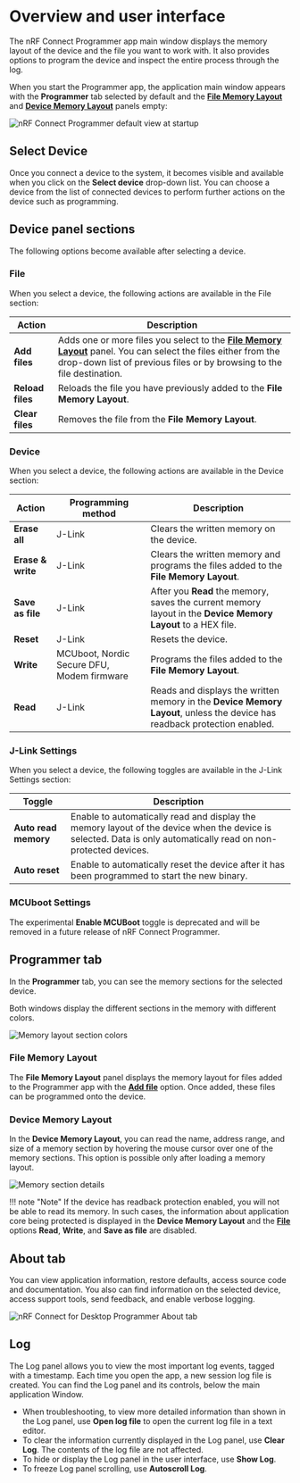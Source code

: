 # Overview and user interface

The nRF Connect Programmer app main window displays the memory layout of the device and the file you want to work with. It also provides options to program the device and inspect the entire process through the log.

When you start the Programmer app, the application main window appears with the **Programmer** tab selected by default and the [**File Memory Layout**](#file-memory-layout) and [**Device Memory Layout**](#device-memory-layout) panels empty:

![nRF Connect Programmer default view at startup](./screenshots/programmer_overview.png "nRF Connect Programmer main window")

## Select Device

Once you connect a device to the system, it becomes visible and available when you click on the **Select device** drop-down list. You can choose a device from the list of connected devices to perform further actions on the device such as programming.

## Device panel sections

The following options become available after selecting a device.

### File

When you select a device, the following actions are available in the File section:

| Action              | Description                                                                                        |
|---------------------|----------------------------------------------------------------------------------------------------|
| **Add files**       | Adds one or more files you select to the [**File Memory Layout**](#file-memory-layout) panel. You can select the files either from the drop-down list of previous files or by browsing to the file destination.              |
| **Reload files**    | Reloads the file you have previously added to the **File Memory Layout**.                          |
| **Clear files**     | Removes the file from the **File Memory Layout**.                                                  |

### Device

When you select a device, the following actions are available in the Device section:

| Action              | Programming method       | Description                                                                                        |
|---------------------|--------------------------|----------------------------------------------------------------------------------------------------|
| **Erase all**       | J-Link                   | Clears the written memory on the device.                                                           |
| **Erase & write**   | J-Link                   | Clears the written memory and programs the files added to the **File Memory Layout**.              |
| **Save as file**    | J-Link                   | After you **Read** the memory, saves the current memory layout in the **Device Memory Layout** to a HEX file.                     |
| **Reset**           | J-Link                   | Resets the device.                                                                                 |
| **Write**           | MCUboot, Nordic Secure DFU, Modem firmware | Programs the files added to the **File Memory Layout**.                                 |
| **Read**            | J-Link                   | Reads and displays the written memory in the **Device Memory Layout**, unless the device has readback protection enabled.  |

### J-Link Settings

When you select a device, the following toggles are available in the J-Link Settings section:

| Toggle                            | Description                                                                                          |
|-----------------------------------|------------------------------------------------------------------------------------------------------|
| **Auto read memory**              | Enable to automatically read and display the memory layout of the device when the device is selected. Data is only automatically read on non-protected devices. |
| **Auto reset**                    | Enable to automatically reset the device after it has been programmed to start the new binary.       |

### MCUboot Settings

The experimental **Enable MCUBoot** toggle is deprecated and will be removed in a future release of nRF Connect Programmer.

## Programmer tab

In the **Programmer** tab, you can see the memory sections for the selected device.

Both windows display the different sections in the memory with different colors.

![Memory layout section colors](./screenshots/programmer_app_memory_layout_colours.svg "Breakdown of colors of memory sections")

### File Memory Layout

The **File Memory Layout** panel displays the memory layout for files added to the Programmer app with the [**Add file**](#file-section) option. Once added, these files can be programmed onto the device.

### Device Memory Layout

In the **Device Memory Layout**, you can read the name, address range, and size of a memory section by hovering the mouse cursor over one of the memory sections. This option is possible only after loading a memory layout.

![Memory section details](./screenshots/programmer_with_device.png "Memory section after selecting a device")

!!! note "Note"
      If the device has readback protection enabled, you will not be able to read its memory.
      In such cases, the information about application core being protected is displayed in the **Device Memory Layout** and the [**File**](#file) options **Read**, **Write**, and **Save as file** are disabled.

## About tab

You can view application information, restore defaults, access source code and documentation. You also can find information on the selected device, access support tools, send feedback, and enable verbose logging.

![nRF Connect for Desktop Programmer About tab](./screenshots/nRF_Connect_for_Desktop_Prog_about.png "nRF Connect for Desktop Programmer About tab")

## Log

The Log panel allows you to view the most important log events, tagged with a timestamp. Each time you open the app, a new session log file is created. You can find the Log panel and its controls, below the main application Window.

- When troubleshooting, to view more detailed information than shown in the Log panel, use **Open log file** to open the current log file in a text editor.
- To clear the information currently displayed in the Log panel, use **Clear Log**. The contents of the log file are not affected.
- To hide or display the Log panel in the user interface, use **Show Log**.
- To freeze Log panel scrolling, use **Autoscroll Log**.